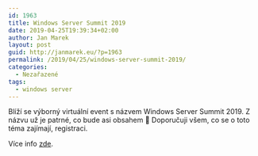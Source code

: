 ```yaml
---
id: 1963
title: Windows Server Summit 2019
date: 2019-04-25T19:39:34+02:00
author: Jan Marek
layout: post
guid: http://janmarek.eu/?p=1963
permalink: /2019/04/25/windows-server-summit-2019/
categories:
  - Nezařazené
tags:
  - windows server
---
```

Blíží se výborný virtuální event s názvem Windows Server Summit 2019. Z názvu už je patrné, co bude asi obsahem 🙂 Doporučuji všem, co se o toto téma zajímají, registraci.

Více info <a rel="noreferrer noopener" aria-label="zde (opens in a new tab)" href="https://info.microsoft.com/Windows-Server-Summit-2019-Reg.html" target="_blank">zde</a>.

